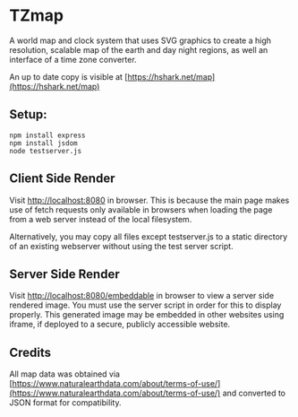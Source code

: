 # TZmap

A world map and clock system that uses SVG graphics to create a high resolution, scalable map of the earth and day night regions, as well an interface of a time zone converter.

An up to date copy is visible at [https://hshark.net/map](https://hshark.net/map)

## Setup:

```
npm install express
npm install jsdom
node testserver.js 
```

## Client Side Render

Visit [http://localhost:8080](http://localhost:8080) in browser. This is because the main page makes use of fetch requests only available in browsers when loading the page from a web server instead of the local filesystem.

Alternatively, you may copy all files except testserver.js to a static directory of an existing webserver without using the test server script.

## Server Side Render

Visit [http://localhost:8080/embeddable](http://localhost:8080/embeddable) in browser to view a server side rendered image. You must use the server script in order for this to display properly. This generated image may be embedded in other websites using iframe, if deployed to a secure, publicly accessible website.

## Credits

All map data was obtained via [https://www.naturalearthdata.com/about/terms-of-use/](https://www.naturalearthdata.com/about/terms-of-use/) and converted to JSON format for compatibility.
